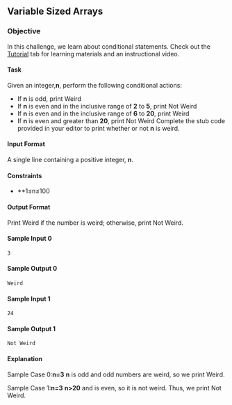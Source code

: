 ## Variable Sized Arrays
### Objective
In this challenge, we learn about conditional statements. Check out the [Tutorial](https://www.hackerrank.com/challenges/30-conditional-statements/tutorial) tab for learning materials and an instructional video.

#### Task
Given an integer,**n**, perform the following conditional actions:

* If **n** is odd, print Weird
* If **n** is even and in the inclusive range of **2** to **5**, print Not Weird
* If **n** is even and in the inclusive range of **6** to **20**, print Weird
* If **n** is even and greater than **20**, print Not Weird<qr />
Complete the stub code provided in your editor to print whether or not **n** is weird.

#### Input Format

A single line containing a positive integer, **n**.
#### Constraints
* **1≤n≤100
#### Output Format

Print Weird if the number is weird; otherwise, print Not Weird.
#### Sample Input 0

    3
#### Sample Output 0

    Weird
#### Sample Input 1

    24
#### Sample Output 1

    Not Weird
#### Explanation

Sample Case 0:**n=3**<qr/>
**n** is odd and odd numbers are weird, so we print Weird.

Sample Case 1:**n=3** <qr/>
**n>20** and  is even, so it is not weird. Thus, we print Not Weird.
